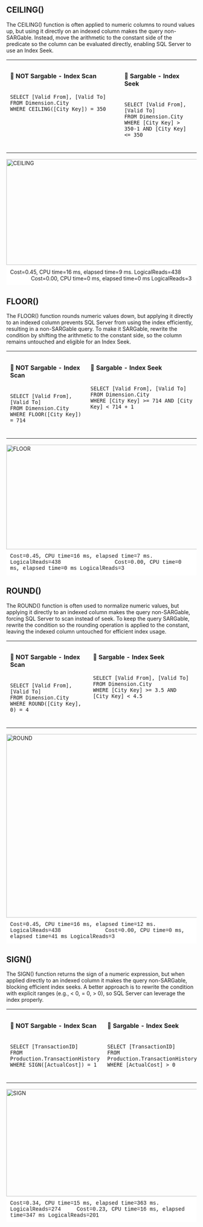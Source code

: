 ## CEILING()
The CEILING() function is often applied to numeric columns to round values up, but using it directly on an indexed column makes the query non-SARGable. Instead, move the arithmetic to the constant side of the predicate so the column can be evaluated directly, enabling SQL Server to use an Index Seek.

<table style="width: 100%;">
  <tr>
    <td style="width: 60%; vertical-align: top; padding: 10px;">
      <h4>🔹 NOT Sargable - Index Scan</h4>
      <pre><code>
SELECT [Valid From], [Valid To]
FROM Dimension.City
WHERE CEILING([City Key]) = 350
      </code></pre>
    </td>
    <td style="width: 40%; vertical-align: top; padding: 10px;">
      <h4>🔹 Sargable - Index Seek</h4>
      <pre><code>
SELECT [Valid From], [Valid To]
FROM Dimension.City
WHERE [City Key] > 350-1 AND [City Key] <= 350
      </code></pre>
    </td>
  </tr>
</table>

<div style="text-align: left;">
<img width="2122" height="279" alt="CEILING" src="https://github.com/user-attachments/assets/207018fb-84a5-40a5-ae14-d23ff6de3def" />
</div>


<div style="background: white; padding: 10px; margin: 0;">
Cost=0.45, CPU time=16 ms,  elapsed time=9 ms. LogicalReads=438 &nbsp;&nbsp;&nbsp;&nbsp;&nbsp;&nbsp;&nbsp;&nbsp;&nbsp;&nbsp;&nbsp;&nbsp;&nbsp;&nbsp;Cost=0.00,  CPU time=0 ms,  elapsed time=0 ms LogicalReads=3
</div>


## FLOOR()
The FLOOR() function rounds numeric values down, but applying it directly to an indexed column prevents SQL Server from using the index efficiently, resulting in a non-SARGable query. To make it SARGable, rewrite the condition by shifting the arithmetic to the constant side, so the column remains untouched and eligible for an Index Seek.

<table>
  <tr>
    <td style="vertical-align: top; padding: 10px;">
      <h4>🔹 NOT Sargable - Index Scan</h4>
      <pre><code>
SELECT [Valid From], [Valid To]
FROM Dimension.City
WHERE FLOOR([City Key]) = 714
      </code></pre>
    </td>
    <td style="vertical-align: top; padding: 10px;">
      <h4>🔹 Sargable - Index Seek</h4>
      <pre><code>
SELECT [Valid From], [Valid To]
FROM Dimension.City
WHERE [City Key] >= 714 AND [City Key] < 714 + 1
      </code></pre>
    </td>
  </tr>
</table>

<div style="text-align: left;">
<img width="2082" height="276" alt="FLOOR" src="https://github.com/user-attachments/assets/efabf352-6aa4-4c0b-bbbe-c81051982314" />
</div>


<div style="background: white; font-family: Courier; padding: 10px; margin: 0;">
Cost=0.45, CPU time=16 ms,  elapsed time=7 ms. LogicalReads=438 &nbsp;&nbsp;&nbsp;&nbsp;&nbsp;&nbsp;&nbsp;&nbsp;&nbsp;&nbsp;&nbsp;&nbsp;&nbsp;&nbsp;&nbsp;&nbsp;Cost=0.00,  CPU time=0 ms,  elapsed time=0 ms LogicalReads=3
</div>


## ROUND()
The ROUND() function is often used to normalize numeric values, but applying it directly to an indexed column makes the query non-SARGable, forcing SQL Server to scan instead of seek. To keep the query SARGable, rewrite the condition so the rounding operation is applied to the constant, leaving the indexed column untouched for efficient index usage.
<table>
  <tr>
    <td style="vertical-align: top; padding: 10px;">
      <h4>🔹 NOT Sargable - Index Scan</h4>
      <pre><code>
SELECT [Valid From], [Valid To]
FROM Dimension.City
WHERE ROUND([City Key], 0) = 4
      </code></pre>
    </td>
    <td style="vertical-align: top; padding: 10px;">
      <h4>🔹 Sargable - Index Seek</h4>
      <pre><code>
SELECT [Valid From], [Valid To]
FROM Dimension.City
WHERE [City Key] >= 3.5 AND [City Key] < 4.5
      </code></pre>
    </td>
  </tr>
</table>

<div style="text-align: left;">
<img width="2447" height="484" alt="ROUND" src="https://github.com/user-attachments/assets/666cf420-96da-4512-b73e-8f9c28e05127" />
</div>


<div style="background: white; font-family: Courier; padding: 10px; margin: 0;">
Cost=0.45, CPU time=16 ms,  elapsed time=12 ms. LogicalReads=438 &nbsp;&nbsp;&nbsp;&nbsp;&nbsp;&nbsp;&nbsp;&nbsp;&nbsp;&nbsp;&nbsp;&nbsp;&nbsp;Cost=0.00, CPU time=0 ms,  elapsed time=41 ms LogicalReads=3
</div>


## SIGN()
The SIGN() function returns the sign of a numeric expression, but when applied directly to an indexed column it makes the query non-SARGable, blocking efficient index seeks. A better approach is to rewrite the condition with explicit ranges (e.g., < 0, = 0, > 0), so SQL Server can leverage the index properly.
<table>
  <tr>
    <td style="vertical-align: top; padding: 10px;">
      <h4>🔹 NOT Sargable - Index Scan</h4>
      <pre><code>
SELECT [TransactionID]
FROM Production.TransactionHistory
WHERE SIGN([ActualCost]) = 1
      </code></pre>
    </td>
    <td style="vertical-align: top; padding: 10px;">
      <h4>🔹 Sargable - Index Seek</h4>
      <pre><code>
SELECT [TransactionID]
FROM Production.TransactionHistory
WHERE [ActualCost] > 0
      </code></pre>
    </td>
  </tr>
</table>

<div style="text-align: left;">
<img width="2186" height="283" alt="SIGN" src="https://github.com/user-attachments/assets/e41b425a-02fe-4d54-a238-016af8976110" />
</div>


<div style="background: white; font-family: Courier; padding: 10px; margin: 0;">
Cost=0.34, CPU time=15 ms, elapsed time=363 ms. LogicalReads=274 &nbsp;&nbsp;&nbsp;&nbsp;Cost=0.23, CPU time=16 ms, elapsed time=347 ms LogicalReads=201
</div>
